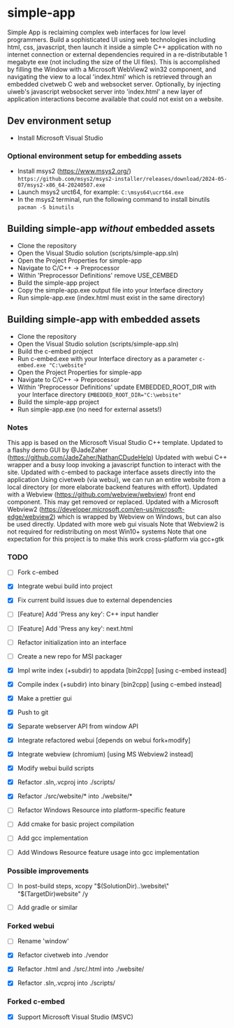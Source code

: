 # simple-app
Simple App is reclaiming complex web interfaces for low level programmers.
Build a sophisticated UI using web technologies including html, css, javascript, then launch it inside a simple C++ application with no internet connection or external dependencies required in a re-distributable 1 megabyte exe (not including the size of the UI files).
This is accomplished by filling the Window with a Microsoft WebView2 win32 component, and navigating the view to a local 'index.html' which is retrieved through an embedded civetweb C web and websocket server.
Optionally, by injecting uiweb's javascript websocket server into 'index.html' a new layer of application interactions become available that could not exist on a website.

## Dev environment setup
* Install Microsoft Visual Studio

### Optional environment setup for embedding assets
* Install msys2 (https://www.msys2.org/)
```https://github.com/msys2/msys2-installer/releases/download/2024-05-07/msys2-x86_64-20240507.exe```
* Launch msys2 urct64, for example:
```C:\msys64\ucrt64.exe```
* In the msys2 terminal, run the following command to install binutils
```pacman -S binutils```

## Building simple-app *without* embedded assets
* Clone the repository
* Open the Visual Studio solution (scripts/simple-app.sln)
* Open the Project Properties for simple-app
* Navigate to C/C++ -> Preprocessor
* Within 'Preprocessor Definitions' remove USE_CEMBED
* Build the simple-app project
* Copy the simple-app.exe output file into your Interface directory
* Run simple-app.exe (index.html must exist in the same directory)

## Building simple-app with embedded assets
* Clone the repository
* Open the Visual Studio solution (scripts/simple-app.sln)
* Build the c-embed project
* Run c-embed.exe with your Interface directory as a parameter
```c-embed.exe "C:\website"```
* Open the Project Properties for simple-app
* Navigate to C/C++ -> Preprocessor
* Within 'Preprocessor Definitions' update EMBEDDED_ROOT_DIR with your Interface directory
```EMBEDDED_ROOT_DIR="C:\website"```
* Build the simple-app project
* Run simple-app.exe (no need for external assets!)

### Notes
This app is based on the Microsoft Visual Studio C++ template.
Updated to a flashy demo GUI by @JadeZaher (https://github.com/JadeZaher/NathanCDudeHelp)
Updated with webui C++ wrapper and a busy loop invoking a javascript function to interact with the site.
Updated with c-embed to package interface assets directly into the application
Using civetweb (via webui), we can run an entire website from a local directory (or more elaborate backend features with effort).
Updated with a Webview (https://github.com/webview/webview) front end component. This may get removed or replaced.
Updated with a Microsoft Webview2 (https://developer.microsoft.com/en-us/microsoft-edge/webview2) which is wrapped by Webview on Windows, but can also be used directly.
Updated with more web gui visuals
Note that Webview2 is not required for redistributing on most Win10+ systems
Note that one expectation for this project is to make this work cross-platform via gcc+gtk


### TODO
- [ ] Fork c-embed
- [x] Integrate webui build into project
- [x] Fix current build issues due to external dependencies
- [ ] [Feature] Add 'Press any key': C++ input handler
- [ ] [Feature] Add 'Press any key': next.html
- [ ] Refactor initialization into an interface
- [ ] Create a new repo for MSI packager
- [x] Impl write index (+subdir) to appdata [bin2cpp] [using c-embed instead]
- [x] Compile index (+subdir) into binary [bin2cpp] [using c-embed instead]
- [x] Make a prettier gui
- [x] Push to git
- [x] Separate webserver API from window API
- [x] Integrate refactored webui [depends on webui fork+modify]
- [x] Integrate webview (chromium) [using MS Webview2 instead]
- [x] Modify webui build scripts
- [x] Refactor .sln,.vcproj into ./scripts/
- [x] Refactor ./src/website/* into ./website/*
- [ ] Refactor Windows Resource into platform-specific feature
- [ ] Add cmake for basic project compilation
- [ ] Add gcc implementation
- [ ] Add Windows Resource feature usage into gcc implementation


### Possible improvements
- [ ] In post-build steps, xcopy "$(SolutionDir)..\website\" "$(TargetDir)website\" /y
- [ ] Add gradle or similar


### Forked webui
- [ ] Rename 'window'
- [x] Refactor civetweb into ./vendor
- [x] Refactor .html and ./src/.html into ./website/
- [x] Refactor .sln,.vcproj into ./scripts/


### Forked c-embed
- [x] Support Microsoft Visual Studio (MSVC)
